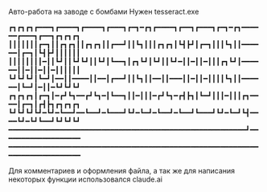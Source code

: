 Авто-работа на заводе с бомбами 
Нужен tesseract.exe

┏┓┏┓┏┓┏━━━┓┏━━━━┓┏━━━━┓┏━━━┓┏━┓━┏┓┏━━━━┓┏━━┓┏━━━┓┏━┓━┏┓━━━━━━┏━━━┓┏━━┓┏┓┏┓┏┓
┃┃┃┃┃┃┃┏━┓┃┃┏┓┏┓┃┃┏┓┏┓┃┃┏━━┛┃┃┗┓┃┃┃┏┓┏┓┃┗┫┣┛┃┏━┓┃┃┃┗┓┃┃━━━━━━┃┏━┓┃┗┫┣┛┃┃┃┃┃┃
┃┃┃┃┃┃┃┃━┃┃┗┛┃┃┗┛┗┛┃┃┗┛┃┗━━┓┃┏┓┗┛┃┗┛┃┃┗┛━┃┃━┃┃━┃┃┃┏┓┗┛┃━━━━━━┃┃━┃┃━┃┃━┃┃┃┃┃┃
┗┛┗┛┗┛┃┗━┛┃━━┃┃━━━━┃┃━━┃┏━━┛┃┃┗┓┃┃━━┃┃━━━┃┃━┃┃━┃┃┃┃┗┓┃┃━━━━━━┃┗━┛┃━┃┃━┗┛┗┛┗┛
┏┓┏┓┏┓┃┏━┓┃━┏┛┗┓━━┏┛┗┓━┃┗━━┓┃┃━┃┃┃━┏┛┗┓━┏┫┣┓┃┗━┛┃┃┃━┃┃┃┏┓━━━━┃┏━┓┃┏┫┣┓┏┓┏┓┏┓
┗┛┗┛┗┛┗┛━┗┛━┗━━┛━━┗━━┛━┗━━━┛┗┛━┗━┛━┗━━┛━┗━━┛┗━━━┛┗┛━┗━┛┗┫━━━━┗┛━┗┛┗━━┛┗┛┗┛┗┛
━━━━━━━━━━━━━━━━━━━━━━━━━━━━━━━━━━━━━━━━━━━━━━━━━━━━━━━━┛━━━━━━━━━━━━━━━━━━━
━━━━━━━━━━━━━━━━━━━━━━━━━━━━━━━━━━━━━━━━━━━━━━━━━━━━━━━━━━━━━━━━━━━━━━━━━━━━

Для комментариев и оформления файла, а так же для написания некоторых функции использовался claude.ai
